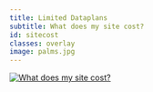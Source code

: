 ```yaml
---
title: Limited Dataplans
subtitle: What does my site cost?
id: sitecost
classes: overlay
image: palms.jpg
---
```


<p class="img_max">
    <a href="http://whatdoesmysitecost.com">
       <img src="{{site.baseurl}}images/front-end-performance/whatdoesmysitecost.png" alt="What does my site cost?">
    </a>
</p>